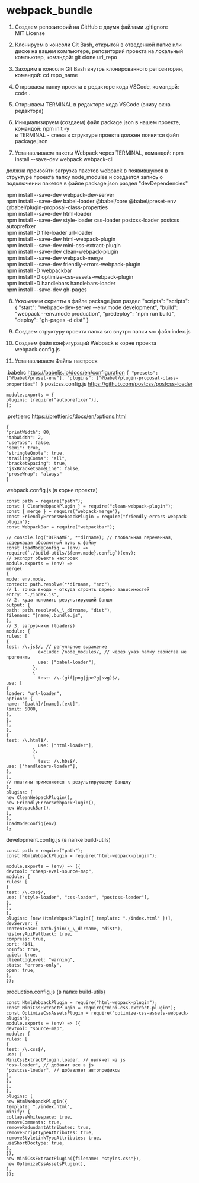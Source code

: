 # webpack_bundle

1. Создаем репозиторий на GitHub с двумя файлами
.gitignore    
MIT License    
  
2. Клонируем в консоли Git Bash, открытой в отведенной папке или диске на вашем компьютере, репозиторий проекта на локальный компьютер, командой:
git clone url_repo  

3. Заходим в консоли Git Bash внутрь клонированного репозитория, командой:
cd repo_name  

4. Открываем папку проекта в редакторе кода VSCode, командой:
code .  

5. Открываем TERMINAL в редакторе кода VSCode (внизу окна редактора)

6. Инициализируем (создаем) файл package.json в нашем проекте, командой:
npm init -y   
в TERMINAL - слева в структуре проекта должен появится файл package.json   

7. Устанавливаем пакеты Webpack через TERMINAL, командой:
npm install --save-dev webpack webpack-cli   

должна произойти загрузка пакетов webpack в появившуюся в структуре проекта папку node_modules и создается запись о подключении пакетов в файле package.json раздел "devDependencies"   

npm install --save-dev webpack-dev-server  
npm install --save-dev babel-loader @babel/core @babel/preset-env @babel/plugin-proposal-class-properties  
npm install --save-dev html-loader  
npm install --save-dev style-loader css-loader postcss-loader postcss autoprefixer    
npm install -D file-loader url-loader    
npm install --save-dev html-webpack-plugin  
npm install --save-dev mini-css-extract-plugin   
npm install --save-dev clean-webpack-plugin  
npm install --save-dev webpack-merge   
npm install --save-dev friendly-errors-webpack-plugin   
npm install -D webpackbar   
npm install -D optimize-css-assets-webpack-plugin   
npm install -D handlebars handlebars-loader  
npm install --save-dev gh-pages   

8. Указываем скрипты в файле package.json раздел "scripts":
"scripts": {
"start": "webpack-dev-server --env.mode development",
"build": "webpack --env.mode production",
"predeploy": "npm run build",
"deploy": "gh-pages -d dist"
}

9. Создаем структуру проекта
папка src
внутри папки src файл index.js

10. Создаем файл конфигураций Webpack в корне проекта
webpack.config.js

11. Устанавливаем
Файлы настроек

.babelrc https://babeljs.io/docs/en/configuration
``
{
"presets": ["@babel/preset-env"],
"plugins": ["@babel/plugin-proposal-class-properties"]
}
``
postcss.config.js https://github.com/postcss/postcss-loader
```
module.exports = {
plugins: [require("autoprefixer")],
};
```
.prettierrc https://prettier.io/docs/en/options.html
```
{
"printWidth": 80,
"tabWidth": 2,
"useTabs": false,
"semi": true,
"stringleQuote": true,
"trailingComma": "all",
"bracketSpacing": true,
"jsxBracketSameLine": false,
"proseWrap": "always"
}
```

webpack.config.js (в корне проекта)
```
const path = require("path");
const { CleanWebpackPlugin } = require("clean-webpack-plugin");
const { merge } = require("webpack-merge");
const FriendlyErrorsWebpackPlugin = require("friendly-errors-webpack-plugin");
const WebpackBar = require("webpackbar");

// console.log("DIRNAME", **dirname); // глобальная переменная, содержащая абсолютный путь к файлу
const loadModeConfig = (env) =>
require(`./build-utils/${env.mode}.config`)(env);
// экспорт объекта настроек
module.exports = (env) =>
merge(
{
mode: env.mode,
context: path.resolve(**dirname, "src"),
// 1. точка входа - откуда строить дерево зависимостей
entry: "./index.js",
// 2. куда положить результирующий бандл
output: {
path: path.resolve(\_\_dirname, "dist"),
filename: "[name].bundle.js",
},
// 3. загрузчики (loaders)
module: {
rules: [
{
test: /\.js$/, // регулярное выражение
            exclude: /node_modules/, // через указ папку свойства не прогонять
            use: ["babel-loader"],
          },
          {
            test: /\.(gif|png|jpe?g|svg)$/,
use: [
{
loader: "url-loader",
options: {
name: "[path]/[name].[ext]",
limit: 5000,
},
},
],
},
{
test: /\.html$/,
            use: ["html-loader"],
          },
          {
            test: /\.hbs$/,
use: ["handlebars-loader"],
},
],
// плагины применяются к результирующему бандлу
},
plugins: [
new CleanWebpackPlugin(),
new FriendlyErrorsWebpackPlugin(),
new WebpackBar(),
],
},
loadModeConfig(env)
);
```
development.config.js (в папке build-utils)
```
const path = require("path");
const HtmlWebpackPlugin = require("html-webpack-plugin");

module.exports = (env) => ({
devtool: "cheap-eval-source-map",
module: {
rules: [
{
test: /\.css$/,
use: ["style-loader", "css-loader", "postcss-loader"],
},
],
},
plugins: [new HtmlWebpackPlugin({ template: "./index.html" })],
devServer: {
contentBase: path.join(\_\_dirname, "dist"),
historyApiFallback: true,
compress: true,
port: 4141,
noInfo: true,
quiet: true,
clientLogLevel: "warning",
stats: "errors-only",
open: true,
},
});
```
production.config.js (в папке build-utils)
```
const HtmlWebpackPlugin = require("html-webpack-plugin");
const MiniCssExtractPlugin = require("mini-css-extract-plugin");
const OptimizeCssAssetsPlugin = require("optimize-css-assets-webpack-plugin");
module.exports = (env) => ({
devtool: "source-map",
module: {
rules: [
{
test: /\.css$/,
use: [
MiniCssExtractPlugin.loader, // вытянет из js
"css-loader", // добавит все в js
"postcss-loader", // добавляет автопрефиксы
],
},
],
},
plugins: [
new HtmlWebpackPlugin({
template: "./index.html",
minify: {
collapseWhitespace: true,
removeComments: true,
removeRedundantAttributes: true,
removeScriptTypeAttributes: true,
removeStyleLinkTypeAttributes: true,
useShortDoctype: true,
},
}),
new MiniCssExtractPlugin({filename: "styles.css"}),
new OptimizeCssAssetsPlugin(),
],
});
```
